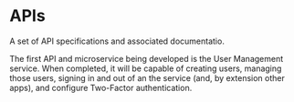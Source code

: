 # APIs
A set of API specifications and associated documentatio.

The first API and microservice being developed is the User Management service.  When completed, it will be capable of creating users, managing those users, signing in and out of an the service (and, by extension other apps), and configure Two-Factor authentication.
